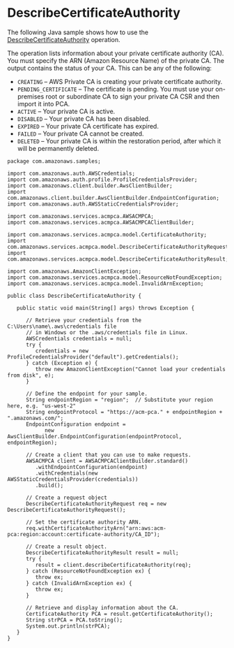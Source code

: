 # DescribeCertificateAuthority<a name="JavaApi-DescribeCertificateAuthority"></a>

The following Java sample shows how to use the [DescribeCertificateAuthority](https://docs.aws.amazon.com/privateca/latest/APIReference/API_DescribeCertificateAuthority.html) operation\.

The operation lists information about your private certificate authority \(CA\)\. You must specify the ARN \(Amazon Resource Name\) of the private CA\. The output contains the status of your CA\. This can be any of the following: 
+ `CREATING` – AWS Private CA is creating your private certificate authority\.
+ `PENDING_CERTIFICATE` – The certificate is pending\. You must use your on\-premises root or subordinate CA to sign your private CA CSR and then import it into PCA\. 
+ `ACTIVE` – Your private CA is active\.
+ `DISABLED` – Your private CA has been disabled\.
+ `EXPIRED` – Your private CA certificate has expired\.
+ `FAILED` – Your private CA cannot be created\.
+ `DELETED` – Your private CA is within the restoration period, after which it will be permanently deleted\.

```
package com.amazonaws.samples;

import com.amazonaws.auth.AWSCredentials;
import com.amazonaws.auth.profile.ProfileCredentialsProvider;
import com.amazonaws.client.builder.AwsClientBuilder;
import com.amazonaws.client.builder.AwsClientBuilder.EndpointConfiguration;
import com.amazonaws.auth.AWSStaticCredentialsProvider;

import com.amazonaws.services.acmpca.AWSACMPCA;
import com.amazonaws.services.acmpca.AWSACMPCAClientBuilder;

import com.amazonaws.services.acmpca.model.CertificateAuthority;
import com.amazonaws.services.acmpca.model.DescribeCertificateAuthorityRequest;
import com.amazonaws.services.acmpca.model.DescribeCertificateAuthorityResult;

import com.amazonaws.AmazonClientException;
import com.amazonaws.services.acmpca.model.ResourceNotFoundException;
import com.amazonaws.services.acmpca.model.InvalidArnException;

public class DescribeCertificateAuthority {

   public static void main(String[] args) throws Exception {

      // Retrieve your credentials from the C:\Users\name\.aws\credentials file
      // in Windows or the .aws/credentials file in Linux.
      AWSCredentials credentials = null;
      try {
         credentials = new ProfileCredentialsProvider("default").getCredentials();
      } catch (Exception e) {
         throw new AmazonClientException("Cannot load your credentials from disk", e);
      }

      // Define the endpoint for your sample.
      String endpointRegion = "region";  // Substitute your region here, e.g. "us-west-2"
      String endpointProtocol = "https://acm-pca." + endpointRegion + ".amazonaws.com/";
      EndpointConfiguration endpoint =
            new AwsClientBuilder.EndpointConfiguration(endpointProtocol, endpointRegion);

      // Create a client that you can use to make requests.
      AWSACMPCA client = AWSACMPCAClientBuilder.standard()
         .withEndpointConfiguration(endpoint)
         .withCredentials(new AWSStaticCredentialsProvider(credentials))
         .build();

      // Create a request object
      DescribeCertificateAuthorityRequest req = new DescribeCertificateAuthorityRequest();

      // Set the certificate authority ARN.
      req.withCertificateAuthorityArn("arn:aws:acm-pca:region:account:certificate-authority/CA_ID");

      // Create a result object.
      DescribeCertificateAuthorityResult result = null;
      try {
         result = client.describeCertificateAuthority(req);
      } catch (ResourceNotFoundException ex) {
         throw ex;
      } catch (InvalidArnException ex) {
         throw ex;
      }

      // Retrieve and display information about the CA.
      CertificateAuthority PCA = result.getCertificateAuthority();
      String strPCA = PCA.toString();
      System.out.println(strPCA);
   }
}
```